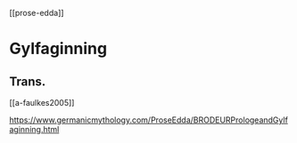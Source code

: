 [[prose-edda]]
# Gylfaginning
## Trans.
[[a-faulkes2005]]

https://www.germanicmythology.com/ProseEdda/BRODEURPrologeandGylfaginning.html